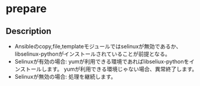 # prepare

## Description

* Ansibleのcopy,file,templateモジュールではselinuxが無効であるか、libselinux-pythonがインストールされていることが前提となる。
* Selinuxが有効の場合:
  yumが利用できる環境であればlibseliux-pythonをインストールします。
  yumが利用できる環境じゃない場合、異常終了します。
* Selinuxが無効の場合:
  処理を継続します。
